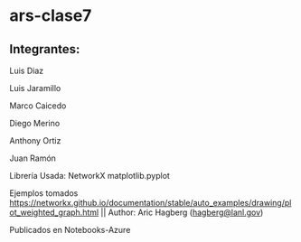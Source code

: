 # ars-clase7
## Integrantes:
  Luis Diaz
  
  Luis Jaramillo
  
  Marco Caicedo
  
  Diego Merino 
  
  Anthony Ortiz
  
  Juan Ramón
  
Librería Usada:
  NetworkX
  matplotlib.pyplot
  
Ejemplos tomados
  https://networkx.github.io/documentation/stable/auto_examples/drawing/plot_weighted_graph.html || Author: Aric Hagberg (hagberg@lanl.gov)
  
Publicados en Notebooks-Azure
